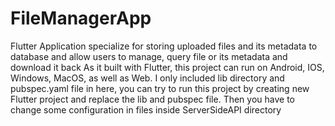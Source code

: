 # FileManagerApp
Flutter Application specialize for storing uploaded files and its metadata to database and allow users to manage, query file or its metadata and download it back
As it built with Flutter, this project can run on Android, IOS, Windows, MacOS, as well as Web.
I only included lib directory and pubspec.yaml file in here, you can try to run this project by creating new Flutter project and replace the lib and pubspec file. Then you have to change some configuration in files inside ServerSideAPI directory
